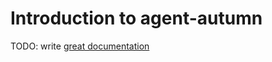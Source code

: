 # Introduction to agent-autumn

TODO: write [great documentation](http://jacobian.org/writing/what-to-write/)
